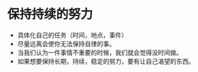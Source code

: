 # 保持持续的努力
- 具体化自己的任务（时间，地点，事件）
- 尽量远离会使你无法保持自律的事。
- 当我们认为一件事情不重要的时候，我们就会觉得没时间做。
- 如果想要保持长期，持续，稳定的努力，要有让自己渴望的东西。
